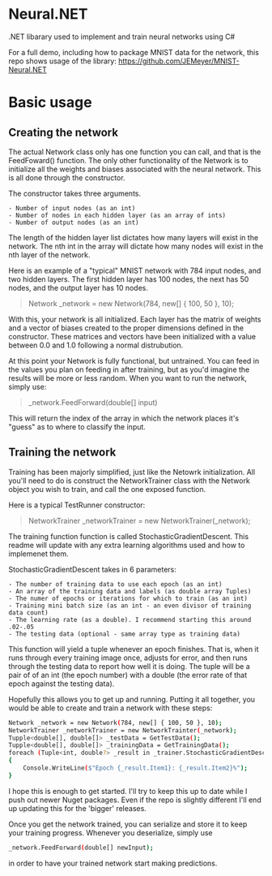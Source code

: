# Neural.NET
.NET libarary used to implement and train neural networks using C#

For a full demo, including how to package MNIST data for the network, this repo shows usage of the library: https://github.com/JEMeyer/MNIST-Neural.NET

# Basic usage
## Creating the network
The actual Network class only has one function you can call, and that is the FeedFoward() function. The only other functionality of the Network is to initialize all the weights and biases associated with the neural network. This is all done through the constructor.

The constructor takes three arguments.

    - Number of input nodes (as an int)
    - Number of nodes in each hidden layer (as an array of ints)
    - Number of output nodes (as an int)
    
The length of the hidden layer list dictates how many layers will exist in the network. The nth int in the array will dictate how many nodes will exist in the nth layer of the network.

Here is an example of a "typical" MNIST network with 784 input nodes, and two hidden layers. The first hidden layer has 100 nodes, the next has 50 nodes, and the output layer has 10 nodes.
 > Network _network = new Network(784, new[] { 100, 50 }, 10);
 
With this, your network is all initialized. Each layer has the matrix of weights and a vector of biases created to the proper dimensions defined in the constructor. These matrices and vectors have been initialized with a value between 0.0 and 1.0 following a normal distrubution.

At this point your Network is fully functional, but untrained. You can feed in the values you plan on feeding in after training, but as you'd imagine the results will be more or less random. When you want to run the network, simply use:
> _network.FeedForward(double[] input)

This will return the index of the array in which the network places it's "guess" as to where to classify the input.
 
## Training the network

Training has been majorly simplified, just like the Netowrk initialization. All you'll need to do is construct the NetworkTrainer class with the Network object you wish to train, and call the one exposed function.

Here is a typical TestRunner constructor:
> NetworkTrainer _networkTrainer = new NetworkTrainer(_network);

The training function function is called StochasticGradientDescent. This readme will update with any extra learning algorithms used and how to implemenet them.

StochasticGradientDescent takes in 6 parameters:

    - The number of training data to use each epoch (as an int)
    - An array of the training data and labels (as double array Tuples)
    - The numer of epochs or iterations for which to train (as an int)
    - Training mini batch size (as an int - an even divisor of training data count)
    - The learning rate (as a double). I recommend starting this around .02-.05
    - The testing data (optional - same array type as training data)

This function will yield a tuple whenever an epoch finishes. That is, when it runs through every training image once, adjusts for error, and then runs through the testing data to report how well it is doing. The tuple will be a pair of of an int (the epoch number) with a double (the error rate of that epoch against the testing data).

Hopefully this allows you to get up and running. Putting it all together, you would be able to create and train a network with these steps:

``` sh
Network _network = new Network(784, new[] { 100, 50 }, 10);
NetworkTrainer _networkTrainer = new NetworkTrainter(_network);
Tupple<double[], double[]> _testData = GetTestData();
Tupple<double[], double[]> _trainingData = GetTrainingData();
foreach (Tuple<int, double?> _result in _trainer.StochasticGradientDescent(10000, _trainingData, 1000, 100, .05, _testingData))
{
    Console.WriteLine($"Epoch {_result.Item1}: {_result.Item2}%");
}
```

I hope this is enough to get started. I'll try to keep this up to date while I push out newer Nuget packages. Even if the repo is slightly different I'll end up updating this for the 'bigger' releases.

Once you get the network trained, you can serialize and store it to keep your training progress. Whenever you deserialize, simply use 
```sh
_network.FeedForward(double[] newInput);
```
in order to have your trained network start making predictions.
